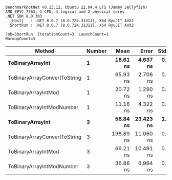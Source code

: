 ```

BenchmarkDotNet v0.13.12, Ubuntu 22.04.4 LTS (Jammy Jellyfish)
AMD EPYC 7763, 1 CPU, 4 logical and 2 physical cores
.NET SDK 8.0.303
  [Host]   : .NET 8.0.7 (8.0.724.31311), X64 RyuJIT AVX2
  ShortRun : .NET 8.0.7 (8.0.724.31311), X64 RyuJIT AVX2

Job=ShortRun  IterationCount=3  LaunchCount=1  
WarmupCount=3  

```
| Method                       | Number | Mean      | Error     | StdDev   | Min       | Max       | Gen0   | Allocated |
|----------------------------- |------- |----------:|----------:|---------:|----------:|----------:|-------:|----------:|
| **ToBinaryArrayInt**             | **1**      |  **18.61 ns** |  **4.637 ns** | **0.254 ns** |  **18.34 ns** |  **18.85 ns** | **0.0004** |      **32 B** |
| ToBinaryArrayConvertToString | 1      |  65.93 ns |  2.706 ns | 0.148 ns |  65.80 ns |  66.09 ns | 0.0011 |      96 B |
| ToBinaryArrayIntMod          | 1      |  20.72 ns |  1.290 ns | 0.071 ns |  20.65 ns |  20.79 ns | 0.0004 |      32 B |
| ToBinaryArrayIntModNumber    | 1      |  11.16 ns |  4.322 ns | 0.237 ns |  10.99 ns |  11.43 ns | 0.0004 |      32 B |
| **ToBinaryArrayInt**             | **3**      |  **58.84 ns** | **23.423 ns** | **1.284 ns** |  **57.80 ns** |  **60.28 ns** | **0.0011** |      **96 B** |
| ToBinaryArrayConvertToString | 3      | 198.89 ns | 11.060 ns | 0.606 ns | 198.36 ns | 199.55 ns | 0.0033 |     296 B |
| ToBinaryArrayIntMod          | 3      |  66.21 ns | 10.491 ns | 0.575 ns |  65.85 ns |  66.87 ns | 0.0011 |      96 B |
| ToBinaryArrayIntModNumber    | 3      |  36.86 ns |  6.964 ns | 0.382 ns |  36.55 ns |  37.29 ns | 0.0011 |      96 B |

